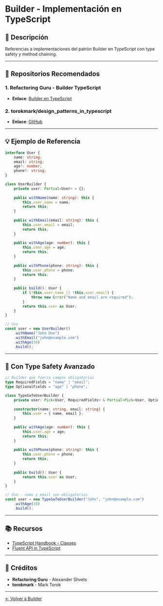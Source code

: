 # Builder - Implementación en TypeScript

## 📖 Descripción

Referencias a implementaciones del patrón Builder en TypeScript con type safety y method chaining.

---

## 🌟 Repositorios Recomendados

### 1. **Refactoring Guru - Builder TypeScript**
- **Enlace**: [Builder en TypeScript](https://refactoring.guru/design-patterns/builder/typescript/example)

### 2. **torokmark/design_patterns_in_typescript**
- **Enlace**: [GitHub](https://github.com/torokmark/design_patterns_in_typescript)

---

## 💡 Ejemplo de Referencia

```typescript
interface User {
    name: string;
    email: string;
    age?: number;
    phone?: string;
}

class UserBuilder {
    private user: Partial<User> = {};
    
    public withName(name: string): this {
        this.user.name = name;
        return this;
    }
    
    public withEmail(email: string): this {
        this.user.email = email;
        return this;
    }
    
    public withAge(age: number): this {
        this.user.age = age;
        return this;
    }
    
    public withPhone(phone: string): this {
        this.user.phone = phone;
        return this;
    }
    
    public build(): User {
        if (!this.user.name || !this.user.email) {
            throw new Error("Name and email are required");
        }
        return this.user as User;
    }
}

// Uso
const user = new UserBuilder()
    .withName("John Doe")
    .withEmail("john@example.com")
    .withAge(30)
    .build();
```

---

## 🔧 Con Type Safety Avanzado

```typescript
// Builder que fuerza campos obligatorios
type RequiredFields = "name" | "email";
type OptionalFields = "age" | "phone";

class TypeSafeUserBuilder {
    private user: Pick<User, RequiredFields> & Partial<Pick<User, OptionalFields>>;
    
    constructor(name: string, email: string) {
        this.user = { name, email };
    }
    
    public withAge(age: number): this {
        this.user.age = age;
        return this;
    }
    
    public withPhone(phone: string): this {
        this.user.phone = phone;
        return this;
    }
    
    public build(): User {
        return this.user as User;
    }
}

// Uso - name y email son obligatorios
const user = new TypeSafeUserBuilder("John", "john@example.com")
    .withAge(30)
    .build();
```

---

## 📚 Recursos

- [TypeScript Handbook - Classes](https://www.typescriptlang.org/docs/handbook/2/classes.html)
- [Fluent API in TypeScript](https://blog.logrocket.com/fluent-interfaces-typescript/)

---

## 🙏 Créditos

- **Refactoring Guru** - Alexander Shvets
- **torokmark** - Mark Torok

---

[← Volver a Builder](../README.md)


